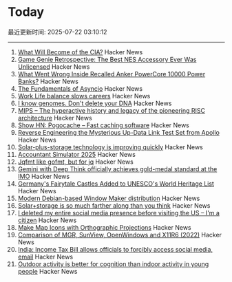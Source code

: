 # Today

最近更新时间: 2025-07-22 03:10:12

--- 
1. [What Will Become of the CIA?](https://www.newyorker.com/magazine/2025/07/28/the-mission-the-cia-in-the-21st-century-tim-weiner-book-review) Hacker News
2. [Game Genie Retrospective: The Best NES Accessory Ever Was Unlicensed](https://tedium.co/2025/07/21/the-game-genie-generation/) Hacker News
3. [What Went Wrong Inside Recalled Anker PowerCore 10000 Power Banks?](https://www.lumafield.com/article/what-went-wrong-inside-these-recalled-power-banks) Hacker News
4. [The Fundamentals of Asyncio](https://github.com/anordin95/a-conceptual-overview-of-asyncio/blob/main/readme.md) Hacker News
5. [Work Life balance slows careers](https://www.pathtostaff.com/p/work-life-balance-slows-careers-e9) Hacker News
6. [I know genomes. Don't delete your DNA](https://stevensalzberg.substack.com/p/i-know-genomes-dont-delete-your-dna) Hacker News
7. [MIPS – The hyperactive history and legacy of the pioneering RISC architecture](https://thechipletter.substack.com/p/mips) Hacker News
8. [Show HN: Pogocache – Fast caching software](https://github.com/tidwall/pogocache) Hacker News
9. [Reverse Engineering the Mysterious Up-Data Link Test Set from Apollo](https://www.righto.com/2025/07/reverse-engineering-mysterious-up-data.html) Hacker News
10. [Solar-plus-storage technology is improving quickly](https://www.volts.wtf/p/solarstorage-is-so-much-farther-along) Hacker News
11. [Accountant Simulator 2025](https://accounting.penrose.com/) Hacker News
12. [Jqfmt like gofmt, but for jq](https://github.com/noperator/jqfmt) Hacker News
13. [Gemini with Deep Think officially achieves gold-medal standard at the IMO](https://deepmind.google/discover/blog/advanced-version-of-gemini-with-deep-think-officially-achieves-gold-medal-standard-at-the-international-mathematical-olympiad/) Hacker News
14. [Germany's Fairytale Castles Added to UNESCO's World Heritage List](https://www.smithsonianmag.com/smart-news/germanys-stunning-fairytale-castles-added-to-unescos-world-heritage-list-180987007/) Hacker News
15. [Modern Debian-based Window Maker distribution](https://wmlive.sourceforge.net/) Hacker News
16. [Solar+storage is so much farther along than you think](https://www.volts.wtf/p/solarstorage-is-so-much-farther-along) Hacker News
17. [I deleted my entire social media presence before visiting the US – I'm a citizen](https://www.theregister.com/2025/07/21/column_social_media_entrapment/) Hacker News
18. [Make Map Icons with Orthographic Projections](https://www.esri.com/arcgis-blog/products/arcgis-living-atlas/mapping/custom-orthographic-icons) Hacker News
19. [Comparison of MGR, SunView, OpenWindows and X11R6 (2022)](http://oldvcr.blogspot.com/2022/10/if-one-guis-not-enough-for-your-sparc.html) Hacker News
20. [India: Income Tax Bill allows officials to forcibly access social media, email](https://www.thehindu.com/business/Economy/parliamentary-panel-retains-income-tax-bill-provisions-allowing-tax-officials-to-forcibly-access-social-media-private-email/article69837600.ece) Hacker News
21. [Outdoor activity is better for cognition than indoor activity in young people](https://www.sciencedirect.com/science/article/pii/S0031938425000897) Hacker News
